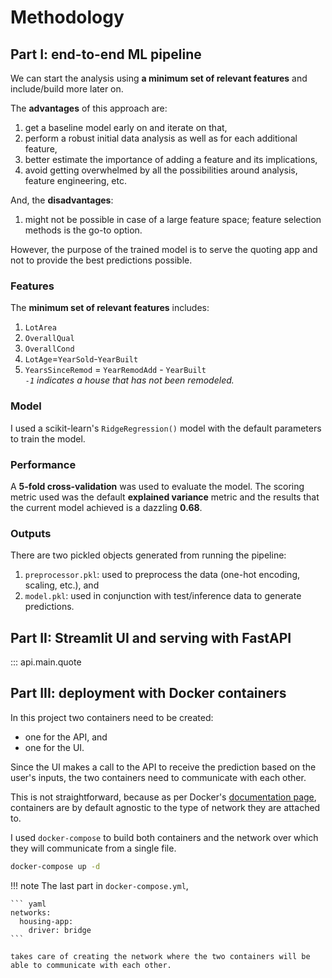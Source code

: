Methodology
===========

## Part I: end-to-end ML pipeline

We can start the analysis using **a minimum set of relevant features** and include/build more later on.

The **advantages** of this approach are:

1. get a baseline model early on and iterate on that,
2. perform a robust initial data analysis as well as for each additional feature,
3. better estimate the importance of adding a feature and its implications,
4. avoid getting overwhelmed by all the possibilities around analysis, feature engineering, etc.

And, the **disadvantages**:

1. might not be possible in case of a large feature space; feature selection methods is the go-to option.

However, the purpose of the trained model is to serve the quoting app and not to provide the best predictions possible.

### Features

The **minimum set of relevant features** includes:

1. `LotArea`
2. `OverallQual`
3. `OverallCond`
4. `LotAge`=`YearSold`-`YearBuilt`
5. `YearsSinceRemod` = `YearRemodAdd` - `YearBuilt`  
   *`-1` indicates a house that has not been remodeled.*

### Model

I used a scikit-learn's `RidgeRegression()` model with the default parameters to train the model. 

### Performance

A **5-fold cross-validation** was used to evaluate the model. The scoring metric used was the default **explained variance** metric and the results that the current model achieved is a dazzling **0.68**.

### Outputs

There are two pickled objects generated from running the pipeline:

1. `preprocessor.pkl`: used to preprocess the data (one-hot encoding, scaling, etc.), and
2. `model.pkl`: used in conjunction with test/inference data to generate predictions.

## Part II: Streamlit UI and serving with FastAPI

::: api.main.quote

## Part III: deployment with Docker containers
In this project two containers need to be created:

* one for the API, and
* one for the UI.

Since the UI makes a call to the API to receive the prediction based on the user's inputs, the two containers need to communicate with each other.

This is not straightforward, because as per Docker's [documentation page](https://docs.docker.com/engine/network/), containers are by default agnostic to the type of network they are attached to. 

I used `docker-compose` to build both containers and the network over which they will communicate from a single file. 

``` bash
docker-compose up -d
```

!!! note
    The last part in `docker-compose.yml`, 

    ``` yaml
    networks:
      housing-app:
        driver: bridge
    ```

    takes care of creating the network where the two containers will be able to communicate with each other.
